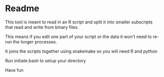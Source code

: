 # Readme

This tool is meant to read in an R script and split it into smaller subscripts that read and write from binary files.

This means if you edit one part of your script or the data it won't need to re-run the longer processes.

It joins the scripts together using snakemake so you will need R and python

Run initiate.bash to setup your directory

Have fun


